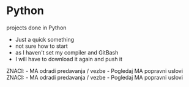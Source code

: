 # Python
projects done in Python


- Just a quick something
- not sure how to start
- as I haven't set my compiler and GitBash
- I will have to download it again and push it


ZNACI: - MA odradi predavanja / vezbe
       - Pogledaj MA popravni uslovi
ZNACI: - MA odradi predavanja / vezbe
       - Pogledaj MA popravni uslovi
